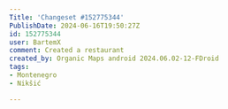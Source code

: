 ```yaml
---
Title: 'Changeset #152775344'
PublishDate: 2024-06-16T19:50:27Z
id: 152775344
user: BartemX
comment: Created a restaurant
created_by: Organic Maps android 2024.06.02-12-FDroid
tags:
- Montenegro
- Nikšić

---
```

